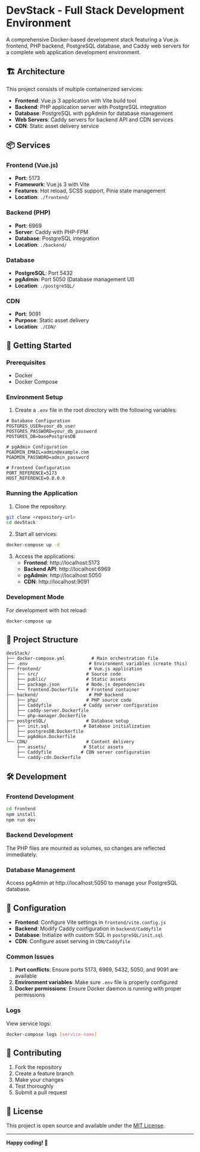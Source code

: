 # DevStack - Full Stack Development Environment

A comprehensive Docker-based development stack featuring a Vue.js frontend, PHP backend, PostgreSQL database, and Caddy web servers for a complete web application development environment.

## 🏗️ Architecture

This project consists of multiple containerized services:

- **Frontend**: Vue.js 3 application with Vite build tool
- **Backend**: PHP application server with PostgreSQL integration
- **Database**: PostgreSQL with pgAdmin for database management
- **Web Servers**: Caddy servers for backend API and CDN services
- **CDN**: Static asset delivery service

## 📦 Services

### Frontend (Vue.js)
- **Port**: 5173
- **Framework**: Vue.js 3 with Vite
- **Features**: Hot reload, SCSS support, Pinia state management
- **Location**: `./frontend/`

### Backend (PHP)
- **Port**: 6969
- **Server**: Caddy with PHP-FPM
- **Database**: PostgreSQL integration
- **Location**: `./backend/`

### Database
- **PostgreSQL**: Port 5432
- **pgAdmin**: Port 5050 (Database management UI)
- **Location**: `./postgreSQL/`

### CDN
- **Port**: 9091
- **Purpose**: Static asset delivery
- **Location**: `./CDN/`

## 🚀 Getting Started

### Prerequisites
- Docker
- Docker Compose

### Environment Setup

1. Create a `.env` file in the root directory with the following variables:

```env
# Database Configuration
POSTGRES_USER=your_db_user
POSTGRES_PASSWORD=your_db_password
POSTGRES_DB=basePostgresDB

# pgAdmin Configuration
PGADMIN_EMAIL=admin@example.com
PGADMIN_PASSWORD=admin_password

# Frontend Configuration
PORT_REFERENCE=5173
HOST_REFERENCE=0.0.0.0
```

### Running the Application

1. Clone the repository:
```bash
git clone <repository-url>
cd devStack
```

2. Start all services:
```bash
docker-compose up -d
```

3. Access the applications:
   - **Frontend**: http://localhost:5173
   - **Backend API**: http://localhost:6969
   - **pgAdmin**: http://localhost:5050
   - **CDN**: http://localhost:9091

### Development Mode

For development with hot reload:
```bash
docker-compose up
```

## 📁 Project Structure

```
devStack/
├── docker-compose.yml          # Main orchestration file
├── .env                       # Environment variables (create this)
├── frontend/                  # Vue.js application
│   ├── src/                  # Source code
│   ├── public/               # Static assets
│   ├── package.json          # Node.js dependencies
│   └── frontend.Dockerfile   # Frontend container
├── backend/                   # PHP backend
│   ├── php/                  # PHP source code
│   ├── Caddyfile            # Caddy server configuration
│   ├── caddy-server.Dockerfile
│   └── php-manager.Dockerfile
├── postgreSQL/               # Database setup
│   ├── init.sql             # Database initialization
│   ├── postgresDB.Dockerfile
│   └── pgAdmin.Dockerfile
└── CDN/                      # Content delivery
    ├── assets/              # Static assets
    ├── Caddyfile           # CDN server configuration
    └── caddy-cdn.Dockerfile
```

## 🛠️ Development

### Frontend Development
```bash
cd frontend
npm install
npm run dev
```

### Backend Development
The PHP files are mounted as volumes, so changes are reflected immediately.

### Database Management
Access pgAdmin at http://localhost:5050 to manage your PostgreSQL database.

## 🔧 Configuration

- **Frontend**: Configure Vite settings in `frontend/vite.config.js`
- **Backend**: Modify Caddy configuration in `backend/Caddyfile`
- **Database**: Initialize with custom SQL in `postgreSQL/init.sql`
- **CDN**: Configure asset serving in `CDN/Caddyfile`

### Common Issues

1. **Port conflicts**: Ensure ports 5173, 6969, 5432, 5050, and 9091 are available
2. **Environment variables**: Make sure `.env` file is properly configured
3. **Docker permissions**: Ensure Docker daemon is running with proper permissions

### Logs
View service logs:
```bash
docker-compose logs [service-name]
```

## 🤝 Contributing

1. Fork the repository
2. Create a feature branch
3. Make your changes
4. Test thoroughly
5. Submit a pull request

## 📄 License

This project is open source and available under the [MIT License](LICENSE).

---

**Happy coding! 🚀**
